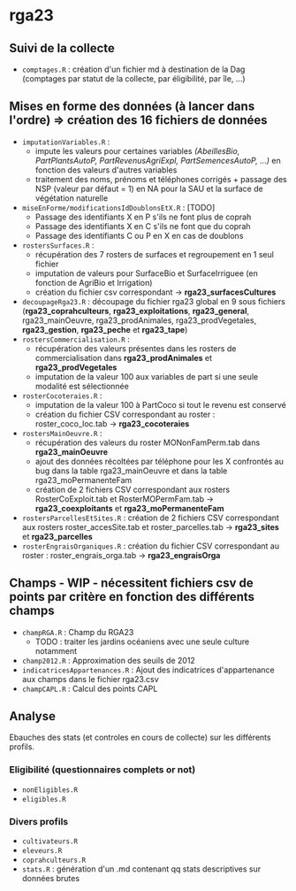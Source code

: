 # rga23

## Suivi de la collecte
- `comptages.R` : création d'un fichier md à destination de la Dag (comptages par statut de la collecte, par éligibilité, par île, ...)

## Mises en forme des données (à lancer dans l'ordre) => création des 16 fichiers de données
- `imputationVariables.R` :
    - impute les valeurs pour certaines variables *(AbeillesBio, PartPlantsAutoP, PartRevenusAgriExpl, PartSemencesAutoP, ...)* en fonction des valeurs d'autres variables
    - traitement des noms, prénoms et téléphones corrigés + passage des NSP (valeur par défaut = 1) en NA pour la SAU et la surface de végétation naturelle
- `miseEnForme/modificationsIdDoublonsEtX.R` : [TODO]
    - Passage des identifiants X en P s'ils ne font plus de coprah
    - Passage des identifiants X en C s'ils ne font que du coprah
    - Passage des identifiants C ou P en X en cas de doublons
- `rostersSurfaces.R` : 
    - récupération des 7 rosters de surfaces et regroupement en 1 seul fichier 
    - imputation de valeurs pour SurfaceBio et SurfaceIrriguee (en fonction de AgriBio et Irrigation)
    - création du fichier csv correspondant -> **rga23_surfacesCultures**
- `decoupageRga23.R` : découpage du fichier rga23 global en 9 sous fichiers (**rga23_coprahculteurs**, **rga23_exploitations**, **rga23_general**, rga23_mainOeuvre, rga23_prodAnimales, rga23_prodVegetales, **rga23_gestion**, **rga23_peche** et **rga23_tape**)
- `rostersCommercialisation.R` :
    - récupération des valeurs présentes dans les rosters de commercialisation dans **rga23_prodAnimales** et **rga23_prodVegetales**
    - imputation de la valeur 100 aux variables de part si une seule modalité est sélectionnée
- `rosterCocoteraies.R` :
    - imputation de la valeur 100 à PartCoco si tout le revenu est conservé
    - création du fichier CSV correspondant au roster : roster_coco_loc.tab -> **rga23_cocoteraies**
- `rostersMainOeuvre.R` :
    - récupération des valeurs du roster MONonFamPerm.tab dans **rga23_mainOeuvre**
    - ajout des données récoltées par téléphone pour les X confrontés au bug dans la table rga23_mainOeuvre et dans la table rga23_moPermanenteFam
    - création de 2 fichiers CSV correspondant aux rosters RosterCoExploit.tab et RosterMOPermFam.tab -> **rga23_coexploitants** et **rga23_moPermanenteFam**
- `rostersParcellesEtSites.R` : création de 2 fichiers CSV correspondant aux rosters roster_accesSite.tab et roster_parcelles.tab -> **rga23_sites** et **rga23_parcelles**
- `rosterEngraisOrganiques.R` : création du fichier CSV correspondant au roster : roster_engrais_orga.tab -> **rga23_engraisOrga**

## Champs - WIP - nécessitent fichiers csv de points par critère en fonction des différents champs
- `champRGA.R` : Champ du RGA23
    - TODO : traiter les jardins océaniens avec une seule culture notamment
- `champ2012.R` : Approximation des seuils de 2012
- `indicatricesAppartenances.R` : Ajout des indicatrices d'appartenance aux champs dans le fichier rga23.csv
- `champCAPL.R` : Calcul des points CAPL
  
## Analyse

Ebauches des stats (et controles en cours de collecte) sur les différents profils.
### Eligibilité (questionnaires complets or not)
- `nonEligibles.R`
- `eligibles.R`
### Divers profils
- `cultivateurs.R`
- `eleveurs.R`
- `coprahculteurs.R`
- `stats.R` : génération d'un .md contenant qq stats descriptives sur données brutes
